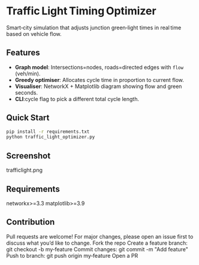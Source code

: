 # Traffic Light Timing Optimizer

Smart‑city simulation that adjusts junction green‑light times in real time based on vehicle flow.

## Features
- **Graph model**: Intersections=nodes, roads=directed edges with `flow` (veh/min).
- **Greedy optimiser**: Allocates cycle time in proportion to current flow.
- **Visualiser**: NetworkX + Matplotlib diagram showing flow and green seconds.
- **CLI**:cycle flag to pick a different total cycle length.


## Quick Start
```bash
pip install -r requirements.txt
python traffic_light_optimizer.py
```
## Screenshot
trafficlight.png

## Requirements
networkx>=3.3
matplotlib>=3.9

## Contribution
Pull requests are welcome! For major changes, please open an issue first to discuss what you’d like to change.
Fork the repo
Create a feature branch: git checkout -b my‑feature
Commit changes: git commit -m "Add feature"
Push to branch: git push origin my‑feature
Open a PR
